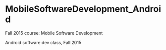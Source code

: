 # MobileSoftwareDevelopment_Android
Fall 2015 course: Mobile Software Development

Android software dev class, Fall 2015
